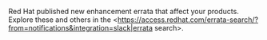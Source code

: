 Red Hat published new enhancement errata that affect your products. Explore these and others in the <https://access.redhat.com/errata-search/?from=notifications&integration=slack|errata search>.
